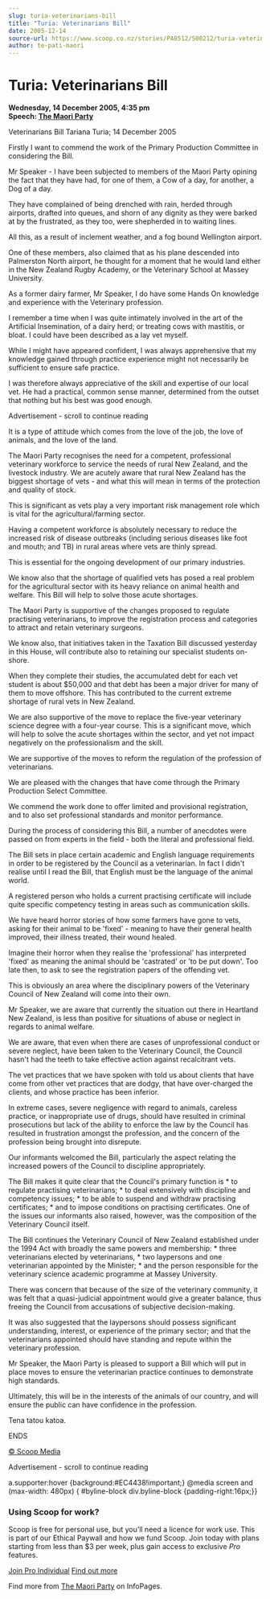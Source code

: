 ```yaml
---
slug: turia-veterinarians-bill
title: "Turia: Veterinarians Bill"
date: 2005-12-14
source-url: https://www.scoop.co.nz/stories/PA0512/S00212/turia-veterinarians-bill.htm
author: te-pati-maori
---
```

Turia: Veterinarians Bill
=========================

**Wednesday, 14 December 2005, 4:35 pm**  
**Speech: [The Maori Party](https://info.scoop.co.nz/The_Maori_Party)**

Veterinarians Bill Tariana Turia; 14 December 2005

Firstly I want to commend the work of the Primary Production Committee in considering the Bill.

Mr Speaker - I have been subjected to members of the Maori Party opining the fact that they have had, for one of them, a Cow of a day, for another, a Dog of a day.

They have complained of being drenched with rain, herded through airports, drafted into queues, and shorn of any dignity as they were barked at by the frustrated, as they too, were shepherded in to waiting lines.

All this, as a result of inclement weather, and a fog bound Wellington airport.

One of these members, also claimed that as his plane descended into Palmerston North airport, he thought for a moment that he would land either in the New Zealand Rugby Academy, or the Veterinary School at Massey University.

As a former dairy farmer, Mr Speaker, I do have some Hands On knowledge and experience with the Veterinary profession.

I remember a time when I was quite intimately involved in the art of the Artificial Insemination, of a dairy herd; or treating cows with mastitis, or bloat. I could have been described as a lay vet myself.

While I might have appeared confident, I was always apprehensive that my knowledge gained through practice experience might not necessarily be sufficient to ensure safe practice.

I was therefore always appreciative of the skill and expertise of our local vet. He had a practical, common sense manner, determined from the outset that nothing but his best was good enough.

Advertisement - scroll to continue reading





It is a type of attitude which comes from the love of the job, the love of animals, and the love of the land.

The Maori Party recognises the need for a competent, professional veterinary workforce to service the needs of rural New Zealand, and the livestock industry. We are acutely aware that rural New Zealand has the biggest shortage of vets - and what this will mean in terms of the protection and quality of stock.

This is significant as vets play a very important risk management role which is vital for the agricultural/farming sector.

Having a competent workforce is absolutely necessary to reduce the increased risk of disease outbreaks (including serious diseases like foot and mouth; and TB) in rural areas where vets are thinly spread.

This is essential for the ongoing development of our primary industries.

We know also that the shortage of qualified vets has posed a real problem for the agricultural sector with its heavy reliance on animal health and welfare. This Bill will help to solve those acute shortages.

The Maori Party is supportive of the changes proposed to regulate practising veterinarians, to improve the registration process and categories to attract and retain veterinary surgeons.

We know also, that initiatives taken in the Taxation Bill discussed yesterday in this House, will contribute also to retaining our specialist students on-shore.

When they complete their studies, the accumulated debt for each vet student is about $50,000 and that debt has been a major driver for many of them to move offshore. This has contributed to the current extreme shortage of rural vets in New Zealand.

We are also supportive of the move to replace the five-year veterinary science degree with a four-year course. This is a significant move, which will help to solve the acute shortages within the sector, and yet not impact negatively on the professionalism and the skill.

We are supportive of the moves to reform the regulation of the profession of veterinarians.

We are pleased with the changes that have come through the Primary Production Select Committee.

We commend the work done to offer limited and provisional registration, and to also set professional standards and monitor performance.

During the process of considering this Bill, a number of anecdotes were passed on from experts in the field - both the literal and professional field.

The Bill sets in place certain academic and English language requirements in order to be registered by the Council as a veterinarian. In fact I didn't realise until I read the Bill, that English must be the language of the animal world.

A registered person who holds a current practising certificate will include quite specific competency testing in areas such as communication skills.

We have heard horror stories of how some farmers have gone to vets, asking for their animal to be 'fixed' - meaning to have their general health improved, their illness treated, their wound healed.

Imagine their horror when they realise the 'professional' has interpreted 'fixed' as meaning the animal should be 'castrated' or 'to be put down'. Too late then, to ask to see the registration papers of the offending vet.

This is obviously an area where the disciplinary powers of the Veterinary Council of New Zealand will come into their own.

Mr Speaker, we are aware that currently the situation out there in Heartland New Zealand, is less than positive for situations of abuse or neglect in regards to animal welfare.

We are aware, that even when there are cases of unprofessional conduct or severe neglect, have been taken to the Veterinary Council, the Council hasn't had the teeth to take effective action against recalcitrant vets.

The vet practices that we have spoken with told us about clients that have come from other vet practices that are dodgy, that have over-charged the clients, and whose practice has been inferior.

In extreme cases, severe negligence with regard to animals, careless practice, or inappropriate use of drugs, should have resulted in criminal prosecutions but lack of the ability to enforce the law by the Council has resulted in frustration amongst the profession, and the concern of the profession being brought into disrepute.

Our informants welcomed the Bill, particularly the aspect relating the increased powers of the Council to discipline appropriately.

The Bill makes it quite clear that the Council's primary function is \* to regulate practising veterinarians; \* to deal extensively with discipline and competency issues; \* to be able to suspend and withdraw practising certificates; \* and to impose conditions on practising certificates. One of the issues our informants also raised, however, was the composition of the Veterinary Council itself.

The Bill continues the Veterinary Council of New Zealand established under the 1994 Act with broadly the same powers and membership: \* three veterinarians elected by veterinarians, \* two laypersons and one veterinarian appointed by the Minister; \* and the person responsible for the veterinary science academic programme at Massey University.

There was concern that because of the size of the veterinary community, it was felt that a quasi-judicial appointment would give a greater balance, thus freeing the Council from accusations of subjective decision-making.

It was also suggested that the laypersons should possess significant understanding, interest, or experience of the primary sector; and that the veterinarians appointed should have standing and repute within the veterinary profession.

Mr Speaker, the Maori Party is pleased to support a Bill which will put in place moves to ensure the veterinarian practice continues to demonstrate high standards.

Ultimately, this will be in the interests of the animals of our country, and will ensure the public can have confidence in the profession.

Tena tatou katoa.

ENDS  

[© Scoop Media](http://www.scoop.co.nz/about/terms.html)  

Advertisement - scroll to continue reading



a.supporter:hover {background:#EC4438!important;} @media screen and (max-width: 480px) { #byline-block div.byline-block {padding-right:16px;}}

### Using Scoop for work?

Scoop is free for personal use, but you’ll need a licence for work use. This is part of our Ethical Paywall and how we fund Scoop. Join today with plans starting from less than $3 per week, plus gain access to exclusive _Pro_ features.  
  
[Join Pro Individual](https://pro.scoop.co.nz/Individual/?from=ProIn24) [Find out more](https://pro.scoop.co.nz/using-scoop-for-work/?from=ProIn24)

Find more from [The Maori Party](https://info.scoop.co.nz/The_Maori_Party) on InfoPages.